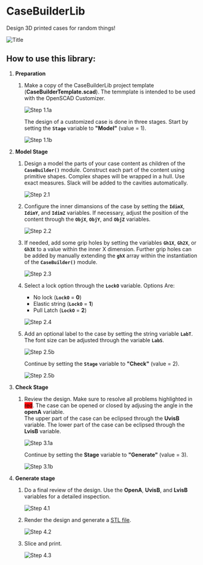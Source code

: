 # CaseBuilderLib
Design 3D printed cases for random things!

![Title](Examples/Gauge/howto_title.jpg) 

## How to use this library:

1. **Preparation**
   1. Make a copy of the CaseBuilderLib project template 
      (**CaseBuilderTemplate.scad**).
      The temmplate is intended to be used with the OpenSCAD
      Customizer. 

      ![Step 1.1a](Examples/Gauge/howto_step1_1a.jpg) 

      The design of a customized case is done in three stages.
      Start by setting the **`Stage`** variable to **"Model"** 
      (value = 1). 

      ![Step 1.1b](Examples/Gauge/howto_step1_1b.jpg)

2. **Model Stage**
   1. Design a model the parts of your case content as children
      of the **`CaseBuilder()`** module. 
      Construct each part of the content using primitive shapes. 
      Complex shapes will be wrapped in a hull.
      Use exact measures. 
      Slack will be added to the cavities automatically.

      ![Step 2.1](Examples/Gauge/howto_step2_1.jpg) 

   2. Configure the inner dimansions of the case by setting the
      **`IdimX`**, **`IdimY`**, and **`IdimZ`** variables.
      If necessary, adjust the position of the content through the
      **`ObjX`**, **`ObjY`**, and **`ObjZ`** variables.

      ![Step 2.2](Examples/Gauge/howto_step2_2.jpg) 

   3. If needed, add some grip holes by setting the variables
      **`Gh1X`**, **`Gh2X`**, or **`Gh3X`** to a value within the inner 
      X dimension.
      Further grip holes can be added by manually extending the
      **`ghX`** array within the instantiation of the 
      **`CaseBuilder()`** module.

      ![Step 2.3](Examples/Gauge/howto_step2_3.jpg) 

   4. Select a lock option through the **`LockO`** variable.
      Options Are:
      * No lock (**`LockO`** = **0**)
      * Elastic string (**`LockO`** = **1**)
      * Pull Latch  (**`LockO`** = **2**)

      ![Step 2.4](Examples/Gauge/howto_step2_4.jpg) 

   5. Add an optional label to the case by setting the string
      variable **`LabT`**. The font size can be adjusted through
      the variable **`LabS`**.

      ![Step 2.5b](Examples/Gauge/howto_step2_5a.jpg) 

      Continue by setting the **`Stage`** variable to **"Check"** 
      (value = 2). 

      ![Step 2.5b](Examples/Gauge/howto_step2_5b.jpg) 

3. **Check Stage**
   1. Review the design. 
      Make sure to resolve all problems highlighted in
      <span style="background-color: #FF0000">red</span>.
      The case can be opened or closed by adjusing the angle in
      the **openA** variable.  
      The upper part of the case can be eclipsed through the 
      **UvisB** variable.
      The lower part of the case can be eclipsed through the 
      **LvisB** variable.

      ![Step 3.1a](Examples/Gauge/howto_step3_1a.jpg) 

       Continue by setting the **Stage** variable to **"Generate"** 
      (value = 3). 
      
      ![Step 3.1b](Examples/Gauge/howto_step3_1b.jpg) 

4. **Generate stage**
   1. Do a final review of the design.
      Use the **OpenA**, **UvisB**, and **LvisB** variables for a
      detailed inspection.

      ![Step 4.1](Examples/Gauge/howto_step4_1.jpg) 

   2. Render the design and generate a [STL file](https://github.com/hotwolf/CaseBuilderLib/blob/master/Examples/Gauge/Gauge.stl).

      ![Step 4.2](Examples/Gauge/howto_step4_2.jpg) 

   3. Slice and print.

      ![Step 4.3](Examples/Gauge/howto_step4_3.jpg)

